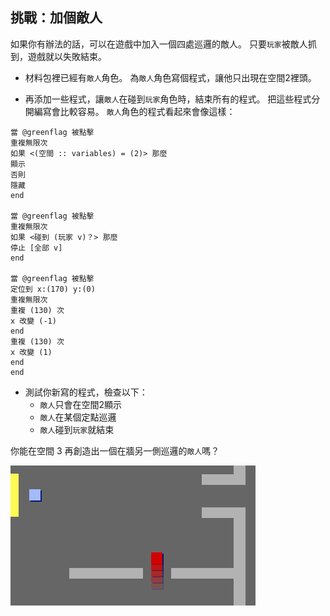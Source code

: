 ## 挑戰：加個敵人

如果你有辦法的話，可以在遊戲中加入一個四處巡邏的敵人。 只要`玩家`被敵人抓到，遊戲就以失敗結束。

+ 材料包裡已經有`敵人`角色。 為`敵人`角色寫個程式，讓他只出現在空間2裡頭。

+ 再添加一些程式，讓`敵人`在碰到`玩家`角色時，結束所有的程式。 把這些程式分開編寫會比較容易。 `敵人`角色的程式看起來會像這樣：

```blocks3
當 @greenflag 被點擊
重複無限次
如果 <(空間 :: variables) = (2)> 那麼
顯示
否則
隱藏
end

當 @greenflag 被點擊
重複無限次
如果 <碰到 (玩家 v)？> 那麼
停止 [全部 v]
end

當 @greenflag 被點擊
定位到 x:(170) y:(0)
重複無限次
重複 (130) 次
x 改變 (-1)
end
重複 (130) 次
x 改變 (1)
end
end
```

+ 測試你新寫的程式，檢查以下： 
    + `敵人`只會在空間2顯示
    + `敵人`在某個定點巡邏
    + `敵人`碰到`玩家`就結束

你能在空間 3 再創造出一個在牆另一側巡邏的`敵人`嗎？

![截圖](images/world-enemy2.png)